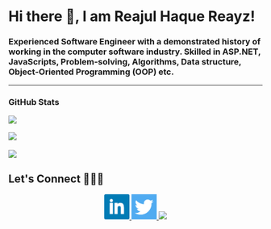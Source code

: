 # Hi there 👋, I am Reajul Haque Reayz! 

### Experienced Software Engineer with a demonstrated history of working in the computer software industry. Skilled in ASP.NET, JavaScripts, Problem-solving, Algorithms, Data structure, Object-Oriented Programming (OOP) etc.

---

### GitHub Stats

<p><img height="180em" src="https://github-readme-stats-eight-theta.vercel.app/api/top-langs/?username=reayz&layout=compact&langs_count=8&theme=algolia"/></p>

<p><img height="180em" src="https://github-readme-stats-eight-theta.vercel.app/api?username=hijal&show_icons=true&theme=algolia&include_all_commits=true&count_private=true"/> </p>

<p><img align="center" src="https://github-readme-streak-stats.herokuapp.com/?user=reayz&" /></p>


## Let's Connect :people_holding_hands:

<p align='center'>
 <a href="https://www.linkedin.com/in/reayz/" target="_blank">
   <img height="50" src="https://github.com/NishkarshRaj/NishkarshRaj/blob/master/img/linkedin.png?raw=true">
 </a>
 <a href="https://twitter.com/reayz77" target="_blank">
   <img height="50" src="https://github.com/NishkarshRaj/NishkarshRaj/blob/master/img/twitter.png?raw=true">
 </a>
 <a href="https://stackoverflow.com/users/8133191/reayz" target="_blank">
   <img height="50" src="https://upload.wikimedia.org/wikipedia/commons/e/ef/Stack_Overflow_icon.svg">
 </a>
 
</p>

